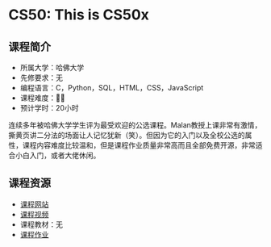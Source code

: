 # CS50: This is CS50x
## 课程简介
- 所属大学：哈佛大学
- 先修要求：无
- 编程语言：C，Python，SQL，HTML，CSS，JavaScript
- 课程难度：🌟🌟
- 预计学时：20小时

连续多年被哈佛大学学生评为最受欢迎的公选课程。Malan教授上课非常有激情，撕黄页讲二分法的场面让人记忆犹新（笑）。但因为它的入门以及全校公选的属性，课程内容难度比较温和，但是课程作业质量非常高而且全部免费开源，非常适合小白入门，或者大佬休闲。

## 课程资源
- [课程网站](https://cs50.harvard.edu/x/2021/)
- [课程视频](https://cs50.harvard.edu/x/2021/)
- 课程教材：无
- [课程作业](https://cs50.harvard.edu/x/2021/)
